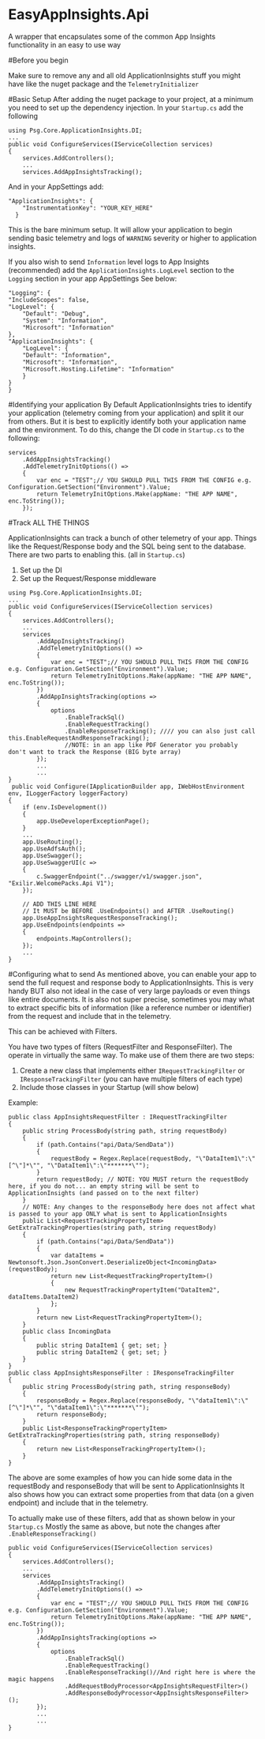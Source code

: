 # EasyAppInsights.Api
A wrapper that encapsulates some of the common App Insights functionality in an easy to use way

#Before you begin

Make sure to remove any and all old ApplicationInsights stuff you might have like the nuget package and the `TelemetryInitializer`

#Basic Setup
After adding the nuget package to your project, at a minimum you need to set up the dependency injection. 
In your `Startup.cs` add the following
```
using Psg.Core.ApplicationInsights.DI;
...
public void ConfigureServices(IServiceCollection services)
{
    services.AddControllers();
    ...
    services.AddAppInsightsTracking();
```

And in your AppSettings add:
```
"ApplicationInsights": {
    "InstrumentationKey": "YOUR_KEY_HERE"
  }
```

This is the bare minimum setup. It will allow your application to begin sending basic telemetry and logs of `WARNING` severity or higher to application insights. 

If you also wish to send `Information` level logs to App Insights (recommended) add the `ApplicationInsights.LogLevel` section to the `Logging` section in your app AppSettings
See below:

```
"Logging": {
"IncludeScopes": false,
"LogLevel": {
    "Default": "Debug",
    "System": "Information",
    "Microsoft": "Information"
},
"ApplicationInsights": {
    "LogLevel": {
    "Default": "Information",
    "Microsoft": "Information",
    "Microsoft.Hosting.Lifetime": "Information"
    }
}
}
```
#Identifying your application
By Default ApplicationInsights tries to identify your application (telemetry coming from your application) and split it our from others. 
But it is best to explicitly identify both your application name and the environment. 
To do this, change the DI code in `Startup.cs` to the following:
```
services
    .AddAppInsightsTracking()
    .AddTelemetryInitOptions(() =>
    {
        var enc = "TEST";// YOU SHOULD PULL THIS FROM THE CONFIG e.g. Configuration.GetSection("Environment").Value;
        return TelemetryInitOptions.Make(appName: "THE APP NAME", enc.ToString());
    });
```

#Track ALL THE THINGS

ApplicationInsights can track a bunch of other telemetry of your app. 
Things like the Request/Response body and the SQL being sent to the database.
There are two parts to enabling this. (all in `Startup.cs`)
1) Set up the DI
2) Set up the Request/Response middleware

```
using Psg.Core.ApplicationInsights.DI;
...
public void ConfigureServices(IServiceCollection services)
{
    services.AddControllers();
    ...
    services
        .AddAppInsightsTracking()
        .AddTelemetryInitOptions(() =>
        {
            var enc = "TEST";// YOU SHOULD PULL THIS FROM THE CONFIG e.g. Configuration.GetSection("Environment").Value;
            return TelemetryInitOptions.Make(appName: "THE APP NAME", enc.ToString());
        })
        .AddAppInsightsTracking(options =>
        {
            options
                .EnableTrackSql()
                .EnableRequestTracking()
                .EnableResponseTracking(); //// you can also just call this.EnableRequestAndResponseTracking();
                //NOTE: in an app like PDF Generator you probably don't want to track the Response (BIG byte array)
        });
        ...
        ...
}
 public void Configure(IApplicationBuilder app, IWebHostEnvironment env, ILoggerFactory loggerFactory)
{
    if (env.IsDevelopment())
    {
        app.UseDeveloperExceptionPage();
    }
    ...
    app.UseRouting();
    app.UseAdfsAuth();
    app.UseSwagger();
    app.UseSwaggerUI(c =>
    {
        c.SwaggerEndpoint("../swagger/v1/swagger.json", "Exilir.WelcomePacks.Api V1");
    });
    
    // ADD THIS LINE HERE
    // It MUST be BEFORE .UseEndpoints() and AFTER .UseRouting()
    app.UseAppInsightsRequestResponseTracking();
    app.UseEndpoints(endpoints =>
    {
        endpoints.MapControllers();
    });
    ...
}
```

#Configuring what to send
As mentioned above, you can enable your app to send the full request and response body to ApplicationInsights. 
This is very handy BUT also not ideal in the case of very large payloads or even things like entire documents. 
It is also not super precise, sometimes you may what to extract specific bits of information (like a reference number or identifier) from the request and include that in the telemetry. 

This can be achieved with Filters. 

You have two types of filters (RequestFilter and ResponseFilter). The operate in virtually the same way.
To make use of them there are two steps:
1. Create a new class that implements either `IRequestTrackingFilter` or `IResponseTrackingFilter` (you can have multiple filters of each type)
2. Include those classes in your Startup (will show below)

Example:
```
public class AppInsightsRequestFilter : IRequestTrackingFilter
{
    public string ProcessBody(string path, string requestBody)
    {
        if (path.Contains("api/Data/SendData"))
        {
            requestBody = Regex.Replace(requestBody, "\"DataItem1\":\"[^\"]*\"", "\"DataItem1\":\"*******\"");
        }
        return requestBody; // NOTE: YOU MUST return the requestBody here, if you do not... an empty string will be sent to ApplicationInsights (and passed on to the next filter)
    }
    // NOTE: Any changes to the responseBody here does not affect what is passed to your app ONLY what is sent to ApplicationInsights
    public List<RequestTrackingPropertyItem> GetExtraTrackingProperties(string path, string requestBody)
    {
        if (path.Contains("api/Data/SendData"))
        {
            var dataItems = Newtonsoft.Json.JsonConvert.DeserializeObject<IncomingData>(requestBody);
            return new List<RequestTrackingPropertyItem>()
            {
                new RequestTrackingPropertyItem("DataItem2", dataItems.DataItem2)
            };
        }
        return new List<RequestTrackingPropertyItem>();
    }
    public class IncomingData
    {
        public string DataItem1 { get; set; }
        public string DataItem2 { get; set; }
    }
}
public class AppInsightsResponseFilter : IResponseTrackingFilter
{
    public string ProcessBody(string path, string responseBody)
    {
        responseBody = Regex.Replace(responseBody, "\"dataItem1\":\"[^\"]*\"", "\"dataItem1\":\"*******\"");
        return responseBody;
    }
    public List<ResponseTrackingPropertyItem> GetExtraTrackingProperties(string path, string responseBody)
    {
        return new List<ResponseTrackingPropertyItem>();
    }
}
```

The above are some examples of how you can hide some data in the requestBody and responseBody that will be sent to ApplicationInsights
It also shows how you can extract some properties from that data (on a given endpoint) and include that in the telemetry.

To actually make use of these filters, add that as shown below in your `Startup.cs`
Mostly the same as above, but note the changes after `.EnableResponseTracking()`
```
public void ConfigureServices(IServiceCollection services)
{
    services.AddControllers();
    ...
    services
        .AddAppInsightsTracking()
        .AddTelemetryInitOptions(() =>
        {
            var enc = "TEST";// YOU SHOULD PULL THIS FROM THE CONFIG e.g. Configuration.GetSection("Environment").Value;
            return TelemetryInitOptions.Make(appName: "THE APP NAME", enc.ToString());
        })
        .AddAppInsightsTracking(options =>
        {
            options
                .EnableTrackSql()
                .EnableRequestTracking()
                .EnableResponseTracking()//And right here is where the magic happens
                .AddRequestBodyProcessor<AppInsightsRequestFilter>()
                .AddResponseBodyProcessor<AppInsightsResponseFilter>();
        });
        ...
        ...
}
```
